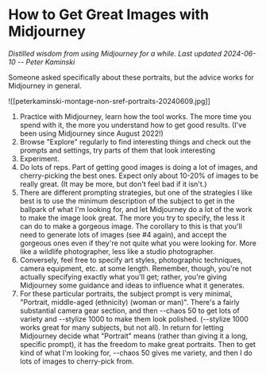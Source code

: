 # How to Get Great Images with Midjourney

*Distilled wisdom from using Midjourney for a while. Last updated 2024-06-10 -- Peter Kaminski*

Someone asked specifically about these portraits, but the advice works for Midjourney in general.

![[peterkaminski-montage-non-sref-portraits-20240609.jpg]]

1. Practice with Midjourney, learn how the tool works. The more time you spend with it, the more you understand how to get good results. (I've been using Midjourney since August 2022!)
2. Browse "Explore" regularly to find interesting things and check out the prompts and settings, try parts of them that look interesting
3. Experiment.
4. Do lots of reps. Part of getting good images is doing a lot of images, and cherry-picking the best ones. Expect only about 10-20% of images to be really great. (It may be more, but don't feel bad if it isn't.)
5. There are different prompting strategies, but one of the strategies I like best is to use the minimum description of the subject to get in the ballpark of what I'm looking for, and let Midjourney do a lot of the work to make the image look great. The more you try to specify, the less it can do to make a gorgeous image. The corollary to this is that you'll need to generate lots of images (see #4 again), and accept the gorgeous ones even if they're not quite what you were looking for. More like a wildlife photographer, less like a studio photographer.
6. Conversely, feel free to specify art styles, photographic techniques, camera equipment, etc. at some length. Remember, though, you're not actually specifying exactly what you'll get; rather, you're giving Midjourney some guidance and ideas to influence what it generates.
7. For these particular portraits, the subject prompt is very minimal, "Portrait, middle-aged (ethnicity) (woman or man)". There's a fairly substantial camera gear section, and then --chaos 50 to get lots of variety and --stylize 1000 to make them look polished. (--stylize 1000 works great for many subjects, but not all). In return for letting Midjourney decide what "Portrait" means (rather than giving it a long, specific prompt), it has the freedom to make great portraits. Then to get kind of what I'm looking for, --chaos 50 gives me variety, and then I do lots of images to cherry-pick from.